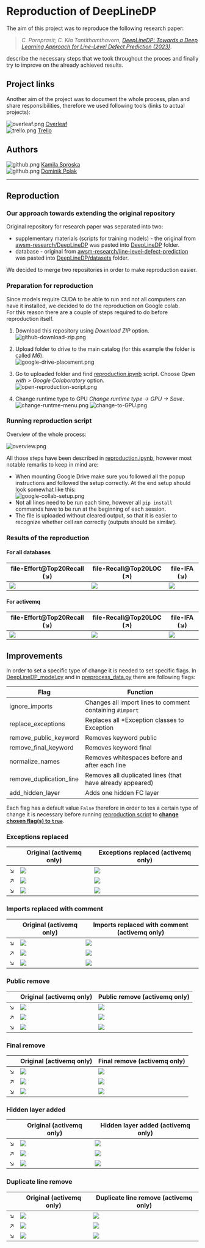 # Reproduction of DeepLineDP
The aim of this project was to reproduce the following research paper:
> _C. Pornprasit; C. Kla Tantithamthavorn, [DeepLineDP: Towards a Deep Learning Approach for Line-Level Defect Prediction (2023)](https://ieeexplore.ieee.org/document/9689967)_.

describe the necessary steps that we took throughout the proces and finally try to improve on the already achieved results.

## Project links
Another aim of the project was to document the whole process, plan and share responsibilities, 
therefore we used following tools (links to actual projects):

![overleaf.png](readme-images/overleaf.png) [Overleaf](https://www.overleaf.com/project/6401cb6ce8e0e36a2d64e237) \
![trello.png](readme-images/trello.png) [Trello](https://trello.com/b/rlZQmIfa/pbr-zadania)

## Authors
![github.png](readme-images/github.png) [Kamila Sproska](https://github.com/ksproska)
<br>
![github.png](readme-images/github.png) [Dominik Polak](https://github.com/domppolak)

-------
## Reproduction
### Our approach towards extending the original repository
Original repository for research paper was separated into two:
- supplementary materials (scripts for training models) - 
the original from [awsm-research/DeepLineDP](https://github.com/awsm-research/DeepLineDP) 
was pasted into [DeepLineDP](/DeepLineDP) folder.
- database - original from [awsm-research/line-level-defect-prediction](https://github.com/awsm-research/line-level-defect-prediction)
was pasted into [DeepLineDP/datasets](/DeepLineDP/datasets) folder.

We decided to merge two repositories in order to make reproduction easier.

### Preparation for reproduction
Since models require CUDA to be able to run and not all computers can have it installed, we decided to do the reproduction on Google colab. \
For this reason there are a couple of steps required to do before reproduction itself.

1. Download this repository using _Download ZIP_ option. \
![github-download-zip.png](readme-images/github-download-zip.png)

2. Upload folder to drive to the main catalog (for this example the folder is called _M6_). \
![google-drive-placement.png](readme-images/google-drive-placement.png)

3. Go to uploaded folder and find [reproduction.ipynb](/reproduction.ipynb) script. 
Choose _Open with > Google Colaboratory_ option. \
![open-reproduction-script.png](readme-images/open-reproduction-script.png)

4. Change runtime type to GPU _Change runtime type -> GPU -> Save_. \
![change-runtme-menu.png](readme-images/change-runtme-menu.png)
![change-to-GPU.png](readme-images/change-to-GPU.png)

### Running reproduction script
Overview of the whole process: 

![overview.png](readme-images/overview.png)

All those steps have been described in [reproduction.ipynb](/reproduction.ipynb), however most notable remarks to keep in mind are:
- When mounting Google Drive make sure you followed all the popup instructions and followed the setup correctly. 
At the end setup should look somewhat like this: \
![google-collab-setup.png](readme-images/google-collab-setup.png)
- Not all lines need to be run each time, however all `pip install` commands have to be run at the beginning of each session.
- The file is uploaded without cleared output, so that it is easier to recognize whether cell ran correctly (outputs should be similar).

### Results of the reproduction
#### For all databases
| file-Effort@Top20Recall (↘)                                           | file-Recall@Top20LOC (↗)                                           | file-IFA (↘)                                           |
|-----------------------------------------------------------------------|--------------------------------------------------------------------|--------------------------------------------------------|
| ![](readme-images/original-all-databases/file-Effort@Top20Recall.png) | ![](readme-images/original-all-databases/file-Recall@Top20LOC.png) | ![](readme-images/original-all-databases/file-IFA.png) |

#### For activemq
| file-Effort@Top20Recall (↘)                                      | file-Recall@Top20LOC (↗)                                      | file-IFA (↘)                                      |
|------------------------------------------------------------------|---------------------------------------------------------------|---------------------------------------------------|
| ![](readme-images/original-activemq/file-Effort@Top20Recall.png) | ![](readme-images/original-activemq/file-Recall@Top20LOC.png) | ![](readme-images/original-activemq/file-IFA.png) |

## Improvements
In order to set a specific type of change it is needed to set specific flags.
In [DeepLineDP_model.py](DeepLineDP/script/DeepLineDP_model.py) and in [preprocess_data.py](DeepLineDP/script/preprocess_data.py)
there are following flags:

| Flag                    | Function                                                  |
|-------------------------|-----------------------------------------------------------|
| ignore_imports          | Changes all import lines to comment containing `#import`  |
| replace_exceptions      | Replaces all *Exception classes to Exception              |
| remove_public_keyword   | Removes keyword public                                    |
| remove_final_keyword    | Removes keyword final                                     |
| normalize_names         | Removes whitespaces before and after each line            |
| remove_duplication_line | Removes all duplicated lines (that have already appeared) |
| add_hidden_layer        | Adds one hidden FC layer                                  |

Each flag has a default value `False` therefore in order to tes a certain type of change
it is necessary before running [reproduction script](reproduction.ipynb) to <ins>**change chosen flag(s) to `true`**</ins>.

### Exceptions replaced

|     | Original (activemq only)                                         | Exceptions replaced (activemq only)                                         |
|-----|------------------------------------------------------------------|-----------------------------------------------------------------------------|
| ↘   | ![](readme-images/original-activemq/file-Effort@Top20Recall.png) | ![](readme-images/exceptions-replaced-activemq/file-Effort@Top20Recall.png) |
| ↗   | ![](readme-images/original-activemq/file-Recall@Top20LOC.png)    | ![](readme-images/exceptions-replaced-activemq/file-Recall@Top20LOC.png)    |
| ↘   | ![](readme-images/original-activemq/file-IFA.png)                | ![](readme-images/exceptions-replaced-activemq/file-IFA.png)                |

### Imports replaced with comment

|   | Original (activemq only)                                         | Imports replaced with comment (activemq only)                           |
|---|------------------------------------------------------------------|-------------------------------------------------------------------------|
| ↘ | ![](readme-images/original-activemq/file-Effort@Top20Recall.png) | ![](readme-images/import-replaced_activemq/file-Effort@Top20Recall.png) |
| ↗ | ![](readme-images/original-activemq/file-Recall@Top20LOC.png)    | ![](readme-images/import-replaced_activemq/file-Recall@Top20LOC.png)    |
| ↘ | ![](readme-images/original-activemq/file-IFA.png)                | ![](readme-images/import-replaced_activemq/file-IFA.png)                |

### Public remove

|   | Original (activemq only)                                         | Public remove (activemq only)                                           |
|---|------------------------------------------------------------------|-------------------------------------------------------------------------|
| ↘ | ![](readme-images/original-activemq/file-Effort@Top20Recall.png) | ![](readme-images/public-replaced-activemq/file-Effort@Top20Recall.png) |
| ↗ | ![](readme-images/original-activemq/file-Recall@Top20LOC.png)    | ![](readme-images/public-replaced-activemq/file-Recall@Top20LOC.png)    |
| ↘ | ![](readme-images/original-activemq/file-IFA.png)                | ![](readme-images/public-replaced-activemq/file-IFA.png)                |

### Final remove

|   | Original (activemq only)                                         | Final remove (activemq only)                                          |
|---|------------------------------------------------------------------|-----------------------------------------------------------------------|
| ↘ | ![](readme-images/original-activemq/file-Effort@Top20Recall.png) | ![](readme-images/final-replace-qctivemq/file-Effort@Top20Recall.png) |
| ↗ | ![](readme-images/original-activemq/file-Recall@Top20LOC.png)    | ![](readme-images/final-replace-qctivemq/file-Recall@Top20LOC.png)    |
| ↘ | ![](readme-images/original-activemq/file-IFA.png)                | ![](readme-images/final-replace-qctivemq/file-IFA.png)                |

### Hidden layer added

|   | Original (activemq only)                                         | Hidden layer added (activemq only)                                   |
|---|------------------------------------------------------------------|----------------------------------------------------------------------|
| ↘ | ![](readme-images/original-activemq/file-Effort@Top20Recall.png) | ![](readme-images/hidden-layer-activemq/file-Effort@Top20Recall.png) |
| ↗ | ![](readme-images/original-activemq/file-Recall@Top20LOC.png)    | ![](readme-images/hidden-layer-activemq/file-Recall@Top20LOC.png)    |
| ↘ | ![](readme-images/original-activemq/file-IFA.png)                | ![](readme-images/hidden-layer-activemq/file-IFA.png)                |

### Duplicate line remove
|   | Original (activemq only)                                         | Duplicate line remove (activemq only)                                 |
|---|------------------------------------------------------------------|-----------------------------------------------------------------------|
| ↘ | ![](readme-images/original-activemq/file-Effort@Top20Recall.png) | ![](readme-images/remove-duplicate/file-Effort@Top20Recall.png)       |
| ↗ | ![](readme-images/original-activemq/file-Recall@Top20LOC.png)    | ![](readme-images/remove-duplicate/file-Recall@Top20LOC.png)          |
| ↘ | ![](readme-images/original-activemq/file-IFA.png)                | ![](readme-images/remove-duplicate/file-IFA.png)                      |
